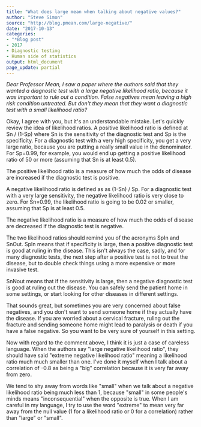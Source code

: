 ```yaml
---
title: "What does large mean when talking about negative values?"
author: "Steve Simon"
source: "http://blog.pmean.com/large-negative/"
date: "2017-10-13"
categories:
- "*Blog post"
- 2017
- Diagnostic testing
- Human side of statistics
output: html_document
page_update: partial
---
```


*Dear Professor Mean, I saw a paper where the authors said that they
wanted a diagnostic test with a large negative likelihood ratio, because
it was important to rule out a condition. False negatives mean leaving a
high risk condition untreated. But don't they mean that they want a
diagnostic test with a small likelihood ratio?*

<!---more--->

Okay, I agree with you, but it's an understandable mistake. Let's
quickly review the idea of likelihood ratios. A positive likelihood
ratio is defined at Sn / (1-Sp) where Sn is the sensitivity of the
diagnostic test and Sp is the specificity. For a diagnostic test with a
very high specificity, you get a very large ratio, because you are
putting a really small value in the denominator. For Sp=0.99, for
example, you would end up getting a positive likelihood ratio of 50 or
more (assuming that Sn is at least 0.5).

The positive likelihood ratio is a measure of how much the odds of
disease are increased if the diagnostic test is positive.

A negative likelihood ratio is defined as as (1-Sn) / Sp. For a
diagnostic test with a very large sensitivity, the negative likelihood
ratio is very close to zero. For Sn=0.99, the likelihood ratio is going
to be 0.02 or smaller, assuming that Sp is at least 0.5.

The negative likelihood ratio is a measure of how much the odds of
disease are decreased if the diagnostic test is negative.

The two likelihood ratios should remind you of the acronyms SpIn and
SnOut. SpIn means that if specificity is large, then a positive
diagnostic test is good at ruling in the disease. This isn't always the
case, sadly, and for many diagnostic tests, the next step after a
positive test is not to treat the disease, but to double check things
using a more expensive or more invasive test.

SnNout means that if the sensitivity is large, then a negative
diagnostic test is good at ruling out the disease. You can safely send
the patient home in some settings, or start looking for other diseases
in different settings.

That sounds great, but sometimes you are very concerned about false
negatives, and you don't want to send someone home if they actually have
the disease. If you are worried about a cervical fracture, ruling out
the fracture and sending someone home might lead to paralysis or death
if you have a false negative. So you want to be very sure of yourself in
this setting.

Now with regard to the comment above, I think it is just a case of
careless language. When the authors say "large negative likelihood
ratio", they should have said "extreme negative likelihood ratio"
meaning a likelihood ratio much much smaller than one. I've done it
myself when I talk about a correlation of -0.8 as being a "big"
correlation because it is very far away from zero.

We tend to shy away from words like "small" when we talk about a
negative likelihood ratio being much less than 1, because "small" in
some people's minds means "inconsequential" when the opposite is true.
When I am careful in my language, I try to use the word "extreme" to
mean very far away from the null value (1 for a likelihood ratio or 0
for a correlation) rather than "large" or "small".


